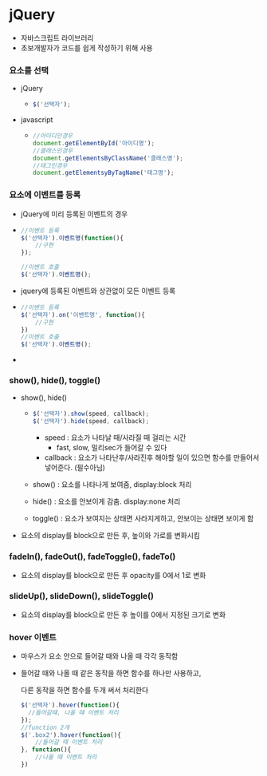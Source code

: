 # jQuery

- 자바스크립트 라이브러리
- 초보개발자가 코드를 쉽게 작성하기 위해 사용





### 요소를 선택

- jQuery

  - ```javascript
    $('선택자');
    ```

- javascript

  - ```javascript
    //아이디인경우
    document.getElementById('아이디명');
    //클래스인경우
    document.getElementsByClassName('클래스명');
    //태그인경우
    document.getElementsyByTagName('태그명');
    ```



### 요소에 이벤트를 등록

- jQuery에 미리 등록된 이벤트의 경우

- ```javascript
  //이벤트 등록
  $('선택자').이벤트명(function(){
      //구현
  });
  
  //이벤트 호출
  $('선택자').이벤트명();
  ```

- jquery에 등록된 이벤트와 상관없이 모든 이벤트 등록

- ```javascript
  //이벤트 등록
  $('선택자').on('이벤트명', function(){
      //구현
  })
  //이벤트 호출
  $('선택자').이벤트명();
  ```

- 



### show(), hide(), toggle()

- show(), hide()

  - ```javascript
    $('선택자').show(speed, callback);
    $('선택자').hide(speed, callback);
    ```

    - speed : 요소가 나타날 때/사라질 때 걸리는 시간
      - fast, slow, 밀리sec가 들어갈 수 있다
    - callback : 요소가 나타난후/사라진후 해야할 일이 있으면 함수를 만들어서 넣어준다. (필수아님)

  - show() : 요소를 나타나게 보여줌, display:block 처리

  - hide() : 요소를 안보이게 감춤. display:none 처리

  - toggle() : 요소가 보여지는 상태면 사라지게하고, 안보이는 상태면 보이게 함

- 요소의 display를 block으로 만든 후, 높이와 가로를 변화시킴



### fadeIn(), fadeOut(), fadeToggle(), fadeTo()

- 요소의 display를 block으로 만든 후 opacity를 0에서 1로 변화



### slideUp(), slideDown(), slideToggle()

- 요소의  display를 block으로 만든 후 높이를 0에서 지정된 크기로 변화





### hover 이벤트

- 마우스가 요소 안으로 들어갈 때와 나올 때 각각 동작함

- 들어갈 때와 나올 때 같은 동작을 하면 함수를 하나만 사용하고,

  다른 동작을 하면 함수를 두개 써서 처리한다

  ```javascript
  $('선택자').hover(function(){
  	//들어갈떄, 나올 떄 이벤트 처리
  });
  //function 2개
  $('.box2').hover(function(){
      //들어갈 때 이벤트 처리
  }, function(){
      //나올 때 이벤트 처리
  })
  ```

  